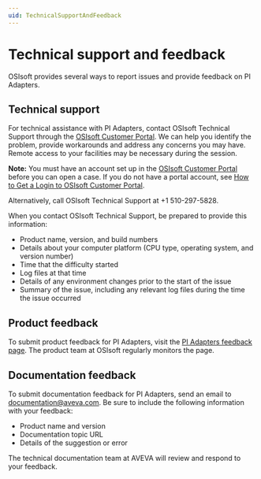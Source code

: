 ```yaml
---
uid: TechnicalSupportAndFeedback
---
```


# Technical support and feedback

OSIsoft provides several ways to report issues and provide feedback on PI Adapters.

## Technical support

For technical assistance with PI Adapters, contact OSIsoft Technical Support through the [OSIsoft Customer Portal](https://my.osisoft.com/). We can help you identify the problem, provide workarounds and address any concerns you may have. Remote access to your facilities may be necessary during the session.

**Note:**  You must have an account set up in the [OSIsoft Customer Portal](https://my.osisoft.com/) before you can open a case. If you do not have a portal account, see [How to Get a Login to OSIsoft Customer Portal](https://explore.osisoft.com/myosisoft-customer-portal/how-to-get-a-login).

Alternatively, call OSIsoft Technical Support at +1 510-297-5828.

When you contact OSIsoft Technical Support, be prepared to provide this information:
- Product name, version, and build numbers
- Details about your computer platform (CPU type, operating system, and version number)
- Time that the difficulty started
- Log files at that time
- Details of any environment changes prior to the start of the issue
- Summary of the issue, including any relevant log files during the time the issue occurred 

<!--To view a brief primer on PI Adapters, see the [PI Adapters playbook](https://customers.osisoft.com/s/knowledgearticle?knowledgeArticleUrl=Playbook-PI-adapters) in the OSIsoft Customer Portal.-->

## Product feedback

To submit product feedback for PI Adapters, visit the [PI Adapters feedback page](https://feedback.osisoft.com/forums/930280-pi-adapters). The product team at OSIsoft regularly monitors the page.

## Documentation feedback

To submit documentation feedback for PI Adapters, send an email to [documentation@aveva.com](mailto:documentation@aveva.com?subject=PI%20adapter%20documentation&body=Product%20name%20and%20version%20-%20Documentation%20topic%20URL%20-%20Details%20of%20the%20suggestion%20or%20error). Be sure to include the following information with your feedback:

- Product name and version
- Documentation topic URL
- Details of the suggestion or error

The technical documentation team at AVEVA will review and respond to your feedback.

